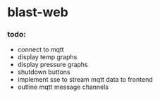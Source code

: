 # blast-web



### todo:
- connect to mqtt
- display temp graphs
- display pressure graphs
- shutdown buttons
- implement sse to stream mqtt data to frontend
- outline mqtt message channels